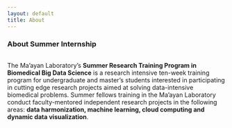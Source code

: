 ```yaml
---
layout: default
title: About 
---
```


<div class="post">
	<h3 class="pageTitle">About Summer Internship</h3>
	<img src="https://labs.icahn.mssm.edu/maayanlab/wp-content/uploads/sites/75/2023/07/maayanlab_july2023.png" alt="" class="wide_img">
	<p class="about_intro">
		The Ma’ayan Laboratory’s <b>Summer Research Training Program in Biomedical Big Data Science</b> is a research intensive ten-week training program for undergraduate and master’s students interested in participating in cutting edge research projects aimed at solving data-intensive biomedical problems. Summer fellows training in the Ma’ayan Laboratory conduct faculty-mentored independent research projects in the following areas: <b>data harmonization, machine learning, cloud computing and dynamic data visualization</b>.</p>
	
</div>
